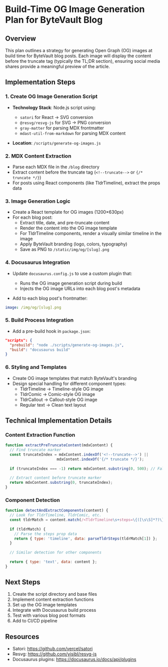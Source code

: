 # Build-Time OG Image Generation Plan for ByteVault Blog

## Overview

This plan outlines a strategy for generating Open Graph (OG) images at build time for ByteVault blog posts. Each image will display the content before the truncate tag (typically the TL;DR section), ensuring social media shares provide a meaningful preview of the article.

## Implementation Steps

### 1. Create OG Image Generation Script

- **Technology Stack**: Node.js script using:
  - `satori` for React → SVG conversion
  - `@resvg/resvg-js` for SVG → PNG conversion
  - `gray-matter` for parsing MDX frontmatter
  - `mdast-util-from-markdown` for parsing MDX content

- **Location**: `/scripts/generate-og-images.js`

### 2. MDX Content Extraction

- Parse each MDX file in the `/blog` directory
- Extract content before the truncate tag (`<!--truncate-->` or `{/* truncate */}`)
- For posts using React components (like TldrTimeline), extract the props data

### 3. Image Generation Logic

- Create a React template for OG images (1200×630px)
- For each blog post:
  - Extract title, date, and pre-truncate content
  - Render the content into the OG image template
  - For TldrTimeline components, render a visually similar timeline in the image
  - Apply ByteVault branding (logo, colors, typography)
  - Save as PNG to `/static/img/og/[slug].png`

### 4. Docusaurus Integration

- Update `docusaurus.config.js` to use a custom plugin that:
  - Runs the OG image generation script during build
  - Injects the OG image URLs into each blog post's metadata

- Add to each blog post's frontmatter:
```yaml
image: /img/og/[slug].png
```

### 5. Build Process Integration

- Add a pre-build hook in `package.json`:
```json
"scripts": {
  "prebuild": "node ./scripts/generate-og-images.js",
  "build": "docusaurus build"
}
```

### 6. Styling and Templates

- Create OG image templates that match ByteVault's branding
- Design special handling for different component types:
  - TldrTimeline → Timeline-style OG image
  - TldrComic → Comic-style OG image
  - TldrCallout → Callout-style OG image
  - Regular text → Clean text layout

## Technical Implementation Details

### Content Extraction Function

```javascript
function extractPreTruncateContent(mdxContent) {
  // Find truncate marker
  const truncateIndex = mdxContent.indexOf('<!--truncate-->') || 
                       mdxContent.indexOf('{/* truncate */}');
  
  if (truncateIndex === -1) return mdxContent.substring(0, 500); // Fallback
  
  // Extract content before truncate marker
  return mdxContent.substring(0, truncateIndex);
}
```

### Component Detection

```javascript
function detectAndExtractComponents(content) {
  // Look for TldrTimeline, TldrComic, etc.
  const tldrMatch = content.match(/<TldrTimeline\s+steps=\{([\s\S]*?)\}/);
  
  if (tldrMatch) {
    // Parse the steps prop data
    return { type: 'timeline', data: parseTldrSteps(tldrMatch[1]) };
  }
  
  // Similar detection for other components
  
  return { type: 'text', data: content };
}
```

## Next Steps

1. Create the script directory and base files
2. Implement content extraction functions
3. Set up the OG image templates
4. Integrate with Docusaurus build process
5. Test with various blog post formats
6. Add to CI/CD pipeline

## Resources

- Satori: https://github.com/vercel/satori
- Resvg: https://github.com/yisibl/resvg-js
- Docusaurus plugins: https://docusaurus.io/docs/api/plugins